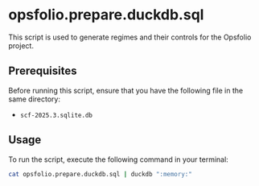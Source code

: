 # opsfolio.prepare.duckdb.sql

This script is used to generate regimes and their controls for the Opsfolio project.

## Prerequisites

Before running this script, ensure that you have the following file in the same directory:

* `scf-2025.3.sqlite.db`

## Usage

To run the script, execute the following command in your terminal:

```bash
cat opsfolio.prepare.duckdb.sql | duckdb ":memory:"
```
